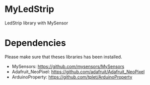 # MyLedStrip
LedStrip library with MySensor

# Dependencies

Please make sure that theses libraries has been installed.

* MySensors: https://github.com/mysensors/MySensors
* Adafruit_NeoPixel: https://github.com/adafruit/Adafruit_NeoPixel
* ArduinoProperty: https://github.com/tplet/ArduinoProperty